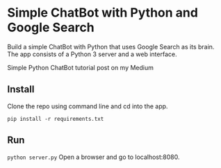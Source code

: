 # Simple ChatBot with Python and Google Search
Build a simple ChatBot with Python that uses Google Search as its brain. The app consists of a Python 3 server and a web interface.

Simple Python ChatBot tutorial post on my Medium

## Install
Clone the repo using command line and cd into the app.

```pip install -r requirements.txt```

## Run

```python server.py```
Open a browser and go to localhost:8080.